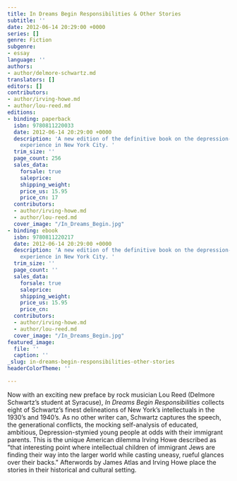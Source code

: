 ```yaml
---
title: In Dreams Begin Responsibilities & Other Stories
subtitle: ''
date: 2012-06-14 20:29:00 +0000
series: []
genre: Fiction
subgenre:
- essay
language: ''
authors:
- author/delmore-schwartz.md
translators: []
editors: []
contributors:
- author/irving-howe.md
- author/lou-reed.md
editions:
- binding: paperback
  isbn: 9780811220033
  date: 2012-06-14 20:29:00 +0000
  description: 'A new edition of the definitive book on the depression-era immigrant
    experience in New York City. '
  trim_size: ''
  page_count: 256
  sales_data:
    forsale: true
    saleprice: 
    shipping_weight: 
    price_us: 15.95
    price_cn: 17
  contributors:
  - author/irving-howe.md
  - author/lou-reed.md
  cover_image: "/In_Dreams_Begin.jpg"
- binding: ebook
  isbn: 9780811220217
  date: 2012-06-14 20:29:00 +0000
  description: 'A new edition of the definitive book on the depression-era immigrant
    experience in New York City. '
  trim_size: ''
  page_count: ''
  sales_data:
    forsale: true
    saleprice: 
    shipping_weight: 
    price_us: 15.95
    price_cn: 
  contributors:
  - author/irving-howe.md
  - author/lou-reed.md
  cover_image: "/In_Dreams_Begin.jpg"
featured_image:
  file: ''
  caption: ''
_slug: in-dreams-begin-responsibilities-other-stories
headerColorTheme: ''

---
```

Now with an exciting new preface by rock musician Lou Reed (Delmore Schwartz’s student at Syracuse), _In Dreams Begin Responsibilities_ collects eight of Schwartz’s finest delineations of New York’s intellectuals in the 1930’s and 1940’s. As no other writer can, Schwartz captures the speech, the generational conflicts, the mocking self-analysis of educated, ambitious, Depression-stymied young people at odds with their immigrant parents. This is the unique American dilemma Irving Howe described as "that interesting point where intellectual children of immigrant Jews are finding their way into the larger world while casting uneasy, rueful glances over their backs." Afterwords by James Atlas and Irving Howe place the stories in their historical and cultural setting.

